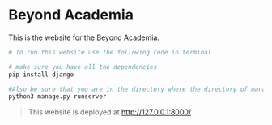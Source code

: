 # Beyond Academia

This is the website for the Beyond Academia.

```sh
# To run this website use the following code in terminal

# make sure you have all the dependencies
pip install django

#Also be sure that you are in the directory where the directory of manage.py exists
python3 manage.py runserver

```

> This website is deployed at <a href="http://127.0.0.1:8000">http://127.0.0.1:8000/</a>
